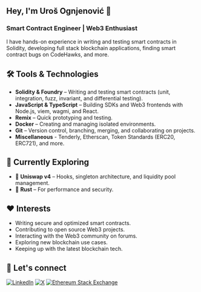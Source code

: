 ## Hey, I'm Uroš Ognjenović 👋

### Smart Contract Engineer | Web3 Enthusiast

I have hands-on experience in writing and testing smart contracts in Solidity, developing full stack blockchain applications, finding smart contract bugs on CodeHawks, and more.

## 🛠 Tools & Technologies

- **Solidity & Foundry** – Writing and testing smart contracts (unit, integration, fuzz, invariant, and differential testing).
- **JavaScript & TypeScript** – Building SDKs and Web3 frontends with Node.js, viem, wagmi, and React.
- **Remix** – Quick prototyping and testing.
- **Docker** – Creating and managing isolated environments.
- **Git** – Version control, branching, merging, and collaborating on projects.
- **Miscellaneous** - Tenderly, Etherscan, Token Standards (ERC20, ERC721), and more.

## 🚀 Currently Exploring

- 🦄 **Uniswap v4** – Hooks, singleton architecture, and liquidity pool management.
- 🦀 **Rust** – For performance and security.

## ❤️ Interests

- Writing secure and optimized smart contracts.
- Contributing to open source Web3 projects.
- Interacting with the Web3 community on forums.
- Exploring new blockchain use cases.
- Keeping up with the latest blockchain tech.

## 🔗 Let's connect
[![LinkedIn](https://img.shields.io/badge/LinkedIn-black?logo=linkedin)](https://www.linkedin.com/in/urosognjenovic/)
[![X](https://img.shields.io/badge/Twitter-black?logo=x)](https://x.com/ognjenovicuros)
[![Ethereum Stack Exchange](https://img.shields.io/badge/Ethereum_Stack_Exchange-black?logo=stackexchange)](https://ethereum.stackexchange.com/users/132551/urosognjenovic)
